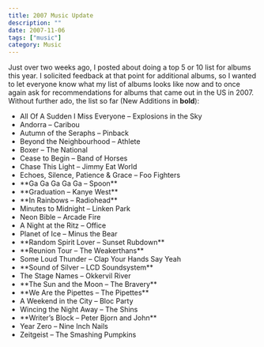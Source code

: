 ```yaml
---
title: 2007 Music Update
description: ""
date: 2007-11-06
tags: ["music"]
category: Music
---
```



Just over two weeks ago, I posted about doing a top 5 or 10 list for albums this year.  I solicited feedback at that point for additional albums, so I wanted to let everyone know what my list of albums looks like now and to once again ask for recommendations for albums that came out in the US in 2007.   Without further ado, the list so far (New Additions in **bold**):

<ul>

<li>All Of A Sudden I Miss Everyone – Explosions in the Sky</li>

<li>Andorra – Caribou</li>

<li>Autumn of the Seraphs – Pinback</li>

<li>Beyond the Neighbourhood – Athlete</li>

<li>Boxer – The National</li>

<li>Cease to Begin – Band of Horses</li>

<li>Chase This Light – Jimmy Eat World</li>

<li>Echoes, Silence, Patience &amp; Grace – Foo Fighters</li>

<li>**Ga Ga Ga Ga Ga – Spoon**</li>

<li>**Graduation – Kanye West**</li>

<li>**In Rainbows – Radiohead**</li>

<li>Minutes to Midnight – Linken Park</li>

<li>Neon Bible – Arcade Fire</li>

<li>A Night at the Ritz – Office</li>

<li>Planet of Ice – Minus the Bear</li>

<li>**Random Spirit Lover – Sunset Rubdown**</li>

<li>**Reunion Tour – The Weakerthans**</li>

<li>Some Loud Thunder – Clap Your Hands Say Yeah</li>

<li>**Sound of Silver – LCD Soundsystem**</li>

<li>The Stage Names – Okkervil River</li>

<li>**The Sun and the Moon – The Bravery**</li>

<li>**We Are the Pipettes – The Pipettes**</li>

<li>A Weekend in the City – Bloc Party</li>

<li>Wincing the Night Away – The Shins</li>

<li>**Writer’s Block – Peter Bjorn and John**</li>

<li>Year Zero – Nine Inch Nails</li>

<li>Zeitgeist – The Smashing Pumpkins</li>

</ul>
